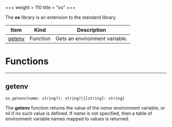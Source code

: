 +++
weight = 110
title = "os"
+++

The **os** library is an extension to the standard library.

<div class="api-list one two">

| Item | Kind | Description |
| --- | --- | --- |
| [getenv](#getenv) | Function | Gets an environment variable. |

</div>

# Functions

----

## getenv

 `os.getenv(name: string?): string?|{[string]: string}`

The **getenv** function returns the value of the *name* environment
variable, or nil if no such value is defined. If *name* is not specified,
then a table of environment variable names mapped to values is returned.